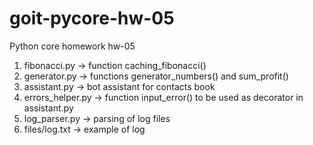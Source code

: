 # goit-pycore-hw-05
Python core homework hw-05

1. fibonacci.py -> function caching_fibonacci()
2. generator.py -> functions generator_numbers() and sum_profit()
3. assistant.py -> bot assistant for contacts book
4. errors_helper.py -> function input_error() to be used as decorator in assistant.py
5. log_parser.py -> parsing of log files
6. files/log.txt -> example of log